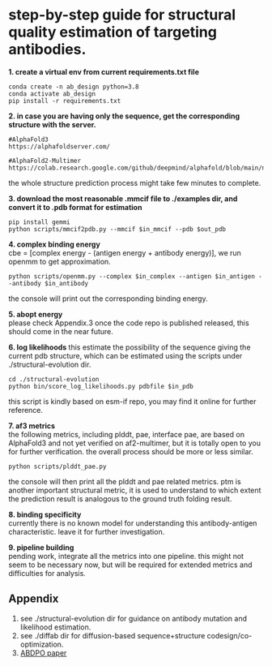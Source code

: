 # step-by-step guide for structural quality estimation of targeting antibodies.

**1. create a virtual env from current requirements.txt file**
```
conda create -n ab_design python=3.8
conda activate ab_design
pip install -r requirements.txt
```

**2. in case you are having only the sequence, get the corresponding structure with the server.**
```
#AlphaFold3
https://alphafoldserver.com/

#AlphaFold2-Multimer
https://colab.research.google.com/github/deepmind/alphafold/blob/main/notebooks/AlphaFold.ipynb
```
the whole structure prediction process might take few minutes to complete.

**3. download the most reasonable .mmcif file to ./examples dir, and convert it to .pdb format for estimation**
```
pip install gemmi
python scripts/mmcif2pdb.py --mmcif $in_mmcif --pdb $out_pdb
```

**4. complex binding energy**   
cbe = [complex energy - (antigen energy + antibody energy)], we run openmm to get approximation.
```
python scripts/openmm.py --complex $in_complex --antigen $in_antigen --antibody $in_antibody
```
the console will print out the corresponding binding energy.

**5. abopt energy**   
please check Appendix.3 once the code repo is published released, this should come in the near future.

**6. log likelihoods**
this estimate the possibility of the sequence giving the current pdb structure, which can be estimated using the scripts under ./structural-evolution dir.
```
cd ./structural-evolution
python bin/score_log_likelihoods.py pdbfile $in_pdb
```
this script is kindly based on esm-if repo, you may find it online for further reference.

**7. af3 metrics**   
the following metrics, including plddt, pae, interface pae, are based on AlphaFold3 and not yet verified on af2-multimer, but it is totally open to you for further verification. the overall process should be more or less similar.
```
python scripts/plddt_pae.py
```
the console will then print all the plddt and pae related metrics. ptm is another important structural metric, it is used to understand to which extent the prediction result is analogous to the ground truth folding result.

**8. binding specificity**   
currently there is no known model for understanding this antibody-antigen characteristic. leave it for further investigation.

**9. pipeline building**   
pending work, integrate all the metrics into one pipeline. this might not seem to be necessary now, but will be required for extended metrics and difficulties for analysis.

## Appendix
1. see ./structural-evolution dir for guidance on antibody mutation and likelihood estimation.
2. see ./diffab dir for diffusion-based sequence+structure codesign/co-optimization.
3. [ABDPO paper](https://openreview.net/pdf?id=zKoIRoDZM5)
